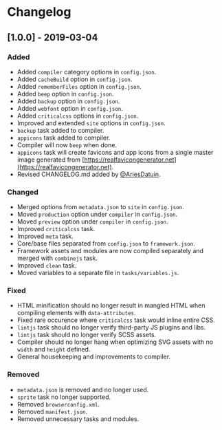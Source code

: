 # Changelog


## [1.0.0] - 2019-03-04
### Added
- Added `compiler` category options in `config.json`.
- Added `cacheBuild` option in `config.json`.
- Added `rememberFiles` option in `config.json`.
- Added `beep` option in `config.json`.
- Added `backup` option in `config.json`.
- Added `webfont` option in `config.json`.
- Added `criticalcss` options in `config.json`.
- Improved and extended `site` options in `config.json`.
- `backup` task added to compiler.
- `appicons` task added to compiler.
- Compiler will now `beep` when done.
- `appicons` task will create favicons and app icons from a single master image generated from [https://realfavicongenerator.net](https://realfavicongenerator.net).
- Revised CHANGELOG.md added by [@AriesDatuin](https://github.com/ariesdatuin).

### Changed
- Merged options from `metadata.json` to `site` in `config.json`.
- Moved `production` option under `compiler` in `config.json`.
- Moved `preview` option under `compiler` in `config.json`.
- Improved `criticalcss` task.
- Improved `meta` task.
- Core/base files separated from `config.json` to `framework.json`.
- Framework assets and modules are now compiled separately and merged with `combinejs` task.
- Improved `clean` task.
- Moved variables to a separate file in `tasks/variables.js`.

### Fixed
- HTML minification should no longer result in mangled HTML when compiling elements with `data-attributes`.
- Fixed rare occurence where `criticalcss` task would inline entire CSS.
- `lintjs` task should no longer verify third-party JS plugins and libs.
- `lintjs` task should no longer verify SCSS assets.
- Compiler should no longer hang when optimizing SVG assets with no `width` and `height` defined.
- General housekeeping and improvements to compiler.

### Removed
- `metadata.json` is removed and no longer used.
- `sprite` task no longer supported.
- Removed `browserconfig.xml`.
- Removed `manifest.json`.
- Removed unnecessary tasks and modules.
